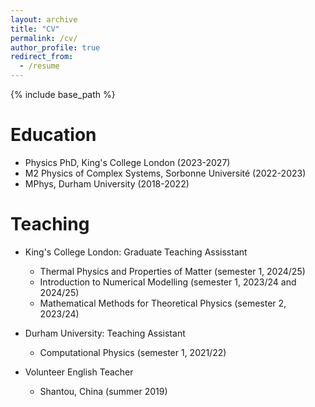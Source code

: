 ```yaml
---
layout: archive
title: "CV"
permalink: /cv/
author_profile: true
redirect_from:
  - /resume
---
```


{% include base_path %}

Education
======
* Physics PhD, King's College London (2023-2027)
* M2 Physics of Complex Systems, Sorbonne Université (2022-2023)
* MPhys, Durham University (2018-2022)

Teaching
======
* King's College London: Graduate Teaching Assisstant
  * Thermal Physics and Properties of Matter (semester 1, 2024/25)
  * Introduction to Numerical Modelling (semester 1, 2023/24 and 2024/25)
  * Mathematical Methods for Theoretical Physics (semester 2, 2023/24)

* Durham University: Teaching Assistant
  * Computational Physics (semester 1, 2021/22)

* Volunteer English Teacher
  * Shantou, China (summer 2019)
  
<!-- Skills
======
* Skill 1
* Skill 2
  * Sub-skill 2.1
  * Sub-skill 2.2
  * Sub-skill 2.3
* Skill 3 -->

<!-- Publications
======
  <ul>{% for post in site.publications reversed %}
    {% include archive-single-cv.html %}
  {% endfor %}</ul>
  
Talks
======
  <ul>{% for post in site.talks reversed %}
    {% include archive-single-talk-cv.html  %}
  {% endfor %}</ul>
  
Teaching
======
  <ul>{% for post in site.teaching reversed %}
    {% include archive-single-cv.html %}
  {% endfor %}</ul> -->
  
<!-- Service and leadership
======
* Currently signed in to 43 different slack teams -->
